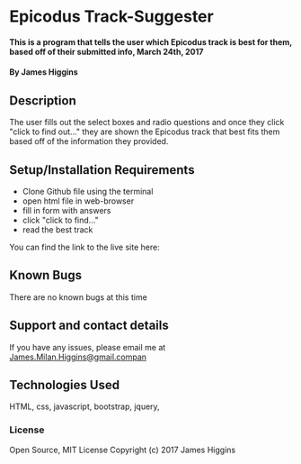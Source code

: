 # Epicodus Track-Suggester

#### This is a program that tells the user which Epicodus track is best for them, based off of their submitted info, March 24th, 2017

#### By James Higgins

## Description

The user fills out the select boxes and radio questions and once they click "click to find out..." they are shown the Epicodus track that best fits them based off of the information they provided.

## Setup/Installation Requirements

* Clone Github file using the terminal
* open html file in web-browser
* fill in form with answers
* click "click to find..."
* read the best track

You can find the link to the live site here:

## Known Bugs

There are no known bugs at this time

## Support and contact details

If you have any issues, please email me at James.Milan.Higgins@gmail.compan

## Technologies Used

HTML, css, javascript, bootstrap, jquery,

### License


Open Source, MIT License
Copyright (c) 2017 James Higgins
